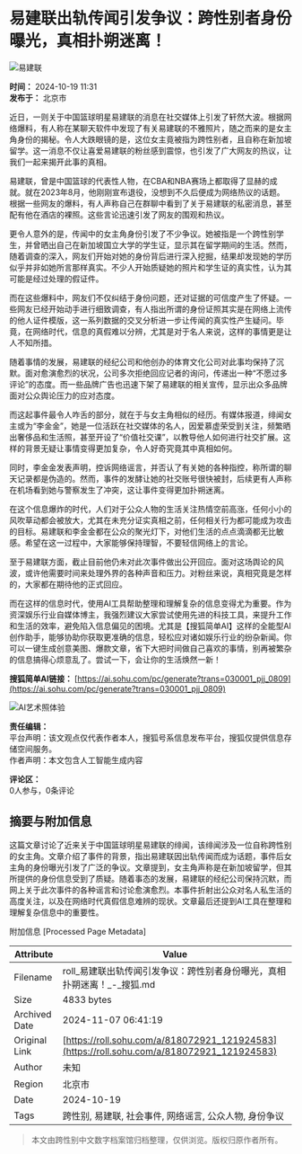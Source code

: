 # 易建联出轨传闻引发争议：跨性别者身份曝光，真相扑朔迷离！

![易建联](https://cdn-ali.onemob.mobi/img/pys200X200_1.png)

**时间：** 2024-10-19 11:31  
**发布于：** 北京市

近日，一则关于中国篮球明星易建联的消息在社交媒体上引发了轩然大波。根据网络爆料，有人称在某聊天软件中发现了有关易建联的不雅照片，随之而来的是女主角身份的揭秘。令人大跌眼镜的是，这位女主竟被指为跨性别者，且自称在新加坡留学。这一消息不仅让喜爱易建联的粉丝感到震惊，也引发了广大网友的热议，让我们一起来揭开此事的真相。

易建联，曾是中国篮球的代表性人物，在CBA和NBA赛场上都取得了显赫的成就。就在2023年8月，他刚刚宣布退役，没想到不久后便成为网络热议的话题。根据一些网友的爆料，有人声称自己在群聊中看到了关于易建联的私密消息，甚至配有他在酒店的裸照。这些言论迅速引发了网友的围观和热议。

更令人意外的是，传闻中的女主角身份引发了不少争议。她被指是一个跨性别学生，并曾晒出自己在新加坡国立大学的学生证，显示其在留学期间的生活。然而，随着调查的深入，网友们开始对她的身份背后进行深入挖掘，结果却发现她的学历似乎并非如她所言那样真实。不少人开始质疑她的照片和学生证的真实性，认为其可能是经过处理的假证件。

而在这些爆料中，网友们不仅纠结于身份问题，还对证据的可信度产生了怀疑。一些网友已经开始动手进行细致调查，有人指出所谓的身份证照其实是在网络上流传的他人证件模版，这一系列数据的交叉分析进一步让传闻的真实性产生疑问。毕竟，在网络时代，信息的真假难以分辨，尤其是对于名人来说，这样的事情更是让人不知所措。

随着事情的发展，易建联的经纪公司和他创办的体育文化公司对此事均保持了沉默。面对愈演愈烈的状况，公司多次拒绝回应记者的询问，传递出一种“不愿过多评论”的态度。而一些品牌广告也迅速下架了易建联的相关宣传，显示出众多品牌面对公众舆论压力的应对态度。

而这起事件最令人咋舌的部分，就在于与女主角相似的经历。有媒体报道，绯闻女主或为“李金金”，她是一位活跃在社交媒体的名人，因爱慕虚荣受到关注，频繁晒出奢侈品和生活照，甚至开设了“价值社交课”，以教导他人如何进行社交扩展。这样的背景无疑让事情变得更加复杂，令人好奇究竟其中真相如何。

同时，李金金发表声明，控诉网络谣言，并否认了有关她的各种指控，称所谓的聊天记录都是伪造的。然而，事件的发酵让她的社交账号很快被封，后续更有人声称在机场看到她与警察发生了冲突，这让事件变得更加扑朔迷离。

在这个信息爆炸的时代，人们对于公众人物的生活关注热情空前高涨，任何小小的风吹草动都会被放大，尤其在未充分证实真相之前，任何相关行为都可能成为攻击的目标。易建联和李金金都在公众的聚光灯下，对他们生活的点点滴滴都无比敏感。希望在这一过程中，大家能够保持理智，不要轻信网络上的言论。

至于易建联方面，截止目前他仍未对此次事件做出公开回应。面对这场舆论的风波，或许他需要时间来处理外界的各种声音和压力。对粉丝来说，真相究竟是怎样的，大家都在期待他的正式回应。

而在这样的信息时代，使用AI工具帮助整理和理解复杂的信息变得尤为重要。作为资深娱乐行业自媒体博主，我强烈建议大家尝试使用先进的科技工具，来提升工作和生活的效率，避免陷入信息偏见的困境。尤其是【搜狐简单AI】这样的全能型AI创作助手，能够协助你获取更准确的信息，轻松应对诸如娱乐行业的纷杂新闻。你可以一键生成创意美图、爆款文章，省下大把时间做自己喜欢的事情，别再被繁杂的信息搞得心烦意乱了。尝试一下，会让你的生活焕然一新！

**搜狐简单AI链接：** [https://ai.sohu.com/pc/generate?trans=030001_pjj_0809](https://ai.sohu.com/pc/generate?trans=030001_pjj_0809)

![AI艺术照体验](https://cdn-ali.onemob.mobi/img/pys640X150_1.png)

**责任编辑：**  
平台声明：该文观点仅代表作者本人，搜狐号系信息发布平台，搜狐仅提供信息存储空间服务。  
作者声明：本文包含人工智能生成内容

**评论区：**  
0人参与，0条评论

## 摘要与附加信息

<!-- tcd_abstract -->
这篇文章讨论了近来关于中国篮球明星易建联的绯闻，该绯闻涉及一位自称跨性别的女主角。文章介绍了事件的背景，指出易建联因出轨传闻而成为话题，事件后女主角的身份曝光引发了广泛的争议。文章提到，女主角声称是在新加坡留学，但其所提供的身份信息受到了质疑。随着事态的发展，易建联的经纪公司保持沉默，而网上关于此次事件的各种谣言和讨论愈演愈烈。本事件折射出公众对名人私生活的高度关注，以及在网络时代真假信息难辨的现状。文章最后还提到AI工具在整理和理解复杂信息中的重要性。
<!-- tcd_abstract_end -->

附加信息 [Processed Page Metadata]

| Attribute       | Value                                  |
|-----------------|----------------------------------------|
| Filename        | roll_易建联出轨传闻引发争议：跨性别者身份曝光，真相扑朔迷离！_-_搜狐.md                             |
| Size            | 4833 bytes                           |
| Archived Date   | 2024-11-07 06:41:19                             |
| Original Link   | [https://roll.sohu.com/a/818072921_121924583](https://roll.sohu.com/a/818072921_121924583)                       |
| Author          | 未知                               |
| Region          | 北京市                               |
| Date            | 2024-10-19                                 |
| Tags            | 跨性别, 易建联, 社会事件, 网络谣言, 公众人物, 身份争议                                 |
>
> 本文由跨性别中文数字档案馆归档整理，仅供浏览。版权归原作者所有。
>